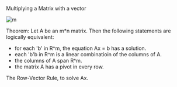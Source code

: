 Multiplying a Matrix with a vector

![m](http://cs.brown.edu/stc/summer/94GeoTrans/94GeoTrans_AFrame_168.gif)

Theorem:
Let A be an m*n matrix. Then the following statements are logically equivalent:
  - for each 'b' in R^m, the equation Ax = b has a solution.
  - each 'b'b in R^m is a linear combinatioin of the columns of A.
  - the columns of A span R^m.
  - the matrix A has a pivot in every row.
  
The Row-Vector Rule, to solve Ax.
